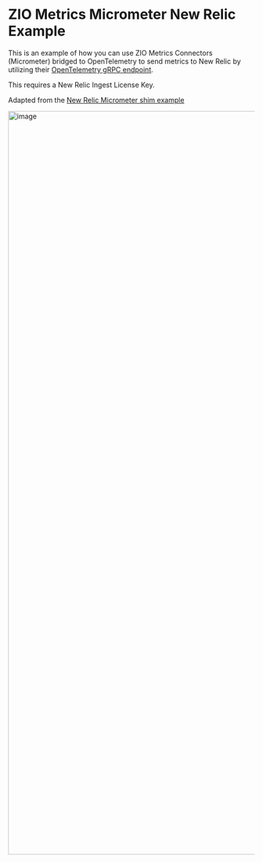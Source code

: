 # ZIO Metrics Micrometer New Relic Example

This is an example of how you can use ZIO Metrics Connectors (Micrometer) bridged to OpenTelemetry to send metrics to 
New Relic by utilizing their [OpenTelemetry gRPC endpoint](https://docs.newrelic.com/docs/more-integrations/open-source-telemetry-integrations/opentelemetry/get-started/opentelemetry-set-up-your-app).

This requires a New Relic Ingest License Key.

Adapted from the [New Relic Micrometer shim example](https://github.com/newrelic/newrelic-opentelemetry-examples/tree/main/other-examples/java/micrometer-shim)

<img width="1515" alt="image" src="https://github.com/kaizen-solutions/zio-metrics-newrelic-example/assets/14280155/78aa0f3e-f2ea-48d5-91d3-f81705df8dc0">
